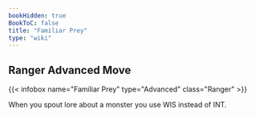 ```yaml
---
bookHidden: true
BookToC: false
title: "Familiar Prey"
type: "wiki"
---
```

## Ranger Advanced Move
{{< infobox name="Familiar Prey" type="Advanced" class="Ranger" >}}

When you spout lore about a monster you use WIS instead of INT.